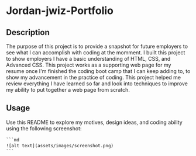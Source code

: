 # Jordan-jwiz-Portfolio
## Description


The purpose of this project is to provide a snapshot for future employers to see what I can accomplish with coding at the momment. I built this project to show employers I have a basic understanding of HTML, CSS, and Advanced CSS. This project works as a supporting web page for my resume once I'm finished the coding boot camp that I can keep adding to, to show my advancement in the practice of coding. This project helped me review everything I have learned so far and look into techniques to improve my ability to put together a web page from scratch.


## Usage

Use this README to explore my motives, design ideas, and coding ability using the following screenshot:

    ```md
    ![alt text](assets/images/screenshot.png)
    ```
